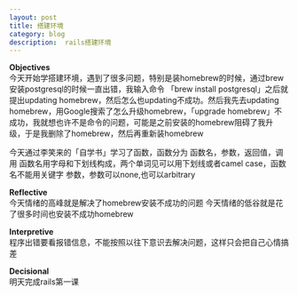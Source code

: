 ```yaml
---
layout: post
title: 搭建环境
category: blog
description:  rails搭建环境
---
```


**Objectives**   
今天开始学搭建环境，遇到了很多问题，特别是装homebrew的时候，通过brew安装postgresql的时候一直出错，我输入命令 「brew install postgresql」之后就提出updating homebrew，然后怎么也updating不成功。然后我先去updating homebrew，用Google搜索了怎么升级homebrew，「upgrade homebrew」不成功，我就想也许不是命令的问题，可能是之前安装的homebrew阻碍了我升级，于是我删除了homebrew，然后再重新装homebrew    

今天通过李笑来的「自学书」学习了函数，函数分为 函数名，参数，返回值，调用 
函数名用字母和下划线构成，两个单词见可以用下划线或者camel case，函数名不能用关键字 
参数，参数可以none,也可以arbitrary   

**Reflective**   
今天情绪的高峰就是解决了homebrew安装不成功的问题 
今天情绪的低谷就是花了很多时间也安装不成功homebrew

**Interpretive**  
程序出错要看报错信息，不能按照以往下意识去解决问题，这样只会把自己心情搞差

**Decisional**   
明天完成rails第一课




